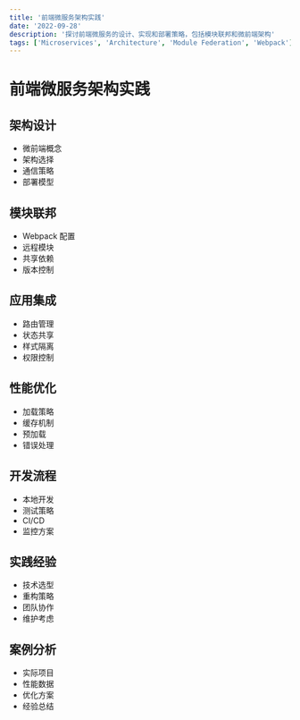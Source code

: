 ```yaml
---
title: '前端微服务架构实践'
date: '2022-09-28'
description: '探讨前端微服务的设计、实现和部署策略，包括模块联邦和微前端架构'
tags: ['Microservices', 'Architecture', 'Module Federation', 'Webpack']
---
```


# 前端微服务架构实践

## 架构设计
- 微前端概念
- 架构选择
- 通信策略
- 部署模型

## 模块联邦
- Webpack 配置
- 远程模块
- 共享依赖
- 版本控制

## 应用集成
- 路由管理
- 状态共享
- 样式隔离
- 权限控制

## 性能优化
- 加载策略
- 缓存机制
- 预加载
- 错误处理

## 开发流程
- 本地开发
- 测试策略
- CI/CD
- 监控方案

## 实践经验
- 技术选型
- 重构策略
- 团队协作
- 维护考虑

## 案例分析
- 实际项目
- 性能数据
- 优化方案
- 经验总结 